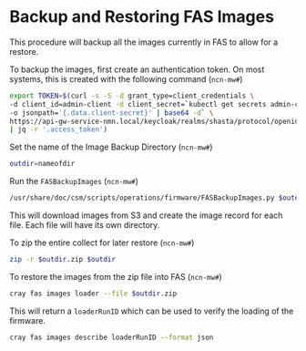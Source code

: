 # Backup and Restoring FAS Images

This procedure will backup all the images currently in FAS to allow for a restore.

To backup the images, first create an authentication token.
On most systems, this is created with the following command (`ncn-mw#`)

```bash
export TOKEN=$(curl -s -S -d grant_type=client_credentials \
-d client_id=admin-client -d client_secret=`kubectl get secrets admin-client-auth \
-o jsonpath='{.data.client-secret}' | base64 -d` \
https://api-gw-service-nmn.local/keycloak/realms/shasta/protocol/openid-connect/token \
| jq -r '.access_token')
```

Set the name of the Image Backup Directory (`ncn-mw#`)

```bash
outdir=nameofdir
```

Run the `FASBackupImages` (`ncn-mw#`)

```bash
/usr/share/doc/csm/scripts/operations/firmware/FASBackupImages.py $outdir
```

This will download images from S3 and create the image record for each file.
Each file will have its own directory.

To zip the entire collect for later restore (`ncn-mw#`)

```bash
zip -r $outdir.zip $outdir
```

To restore the images from the zip file into FAS (`ncn-mw#`)

```bash
cray fas images loader --file $outdir.zip
```

This will return a `loaderRunID` which can be used to verify the loading of the firmware.

```bash
cray fas images describe loaderRunID --format json
```
